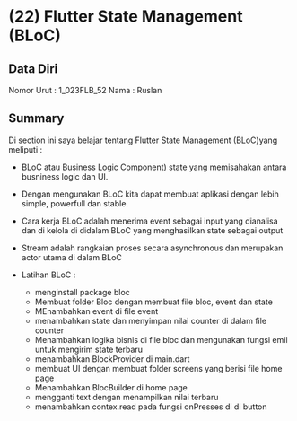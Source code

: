 # (22) Flutter State Management (BLoC)

## Data Diri

Nomor Urut : 1_023FLB_52
Nama : Ruslan

## Summary

Di section ini saya belajar tentang Flutter State Management (BLoC)yang meliputi :

- BLoC atau Business Logic Component) state yang memisahakan antara busniness logic dan UI.

- Dengan mengunakan BLoC kita dapat membuat aplikasi dengan lebih simple, powerfull dan stable.

- Cara kerja BLoC adalah menerima event sebagai input yang dianalisa dan di kelola di didalam BLoC yang menghasilkan state sebagai output

- Stream adalah rangkaian proses secara asynchronous dan merupakan actor utama di dalam BLoC

- Latihan BLoC :
  - menginstall package bloc
  - Membuat folder Bloc dengan membuat file bloc, event dan state
  - MEnambahkan event di file event
  - menambahkan state dan menyimpan nilai counter di dalam file counter
  - Menambahkan logika bisnis di file bloc dan mengunakan fungsi emil untuk mengirim state terbaru
  - menambahkan BlockProvider di main.dart
  - membuat UI dengan membuat folder screens yang berisi file home page
  - Menambahkan BlocBuilder di home page
  - mengganti text dengan menampilkan nilai terbaru
  - menambahkan contex.read pada fungsi onPresses di di button
